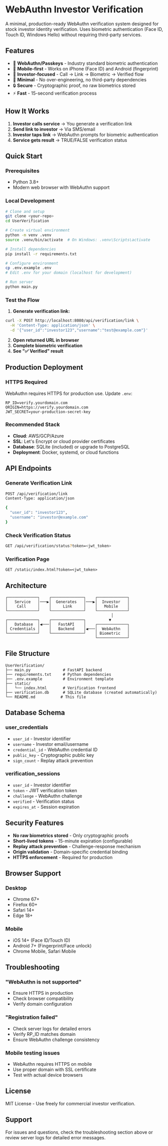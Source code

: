 # WebAuthn Investor Verification

A minimal, production-ready WebAuthn verification system designed for stock investor identity verification. Uses biometric authentication (Face ID, Touch ID, Windows Hello) without requiring third-party services.

## Features

- 🔐 **WebAuthn/Passkeys** - Industry standard biometric authentication
- 📱 **Mobile-first** - Works on iPhone (Face ID) and Android (fingerprint)
- 🏦 **Investor-focused** - Call → Link → Biometric → Verified flow
- 🎯 **Minimal** - No over-engineering, no third-party dependencies
- 🔒 **Secure** - Cryptographic proof, no raw biometrics stored
- ⚡ **Fast** - 15-second verification process

## How It Works

1. **Investor calls service** → You generate a verification link
2. **Send link to investor** → Via SMS/email  
3. **Investor taps link** → WebAuthn prompts for biometric authentication
4. **Service gets result** → TRUE/FALSE verification status

## Quick Start

### Prerequisites

- Python 3.8+
- Modern web browser with WebAuthn support

### Local Development

```bash
# Clone and setup
git clone <your-repo>
cd UserVerification

# Create virtual environment
python -m venv .venv
source .venv/bin/activate  # On Windows: .venv\Scripts\activate

# Install dependencies
pip install -r requirements.txt

# Configure environment
cp .env.example .env
# Edit .env for your domain (localhost for development)

# Run server
python main.py
```

### Test the Flow

1. **Generate verification link:**
```bash
curl -X POST http://localhost:8080/api/verification/link \
  -H 'Content-Type: application/json' \
  -d '{"user_id":"investor123","username":"test@example.com"}'
```

2. **Open returned URL in browser**
3. **Complete biometric verification**
4. **See "✅ Verified" result**

## Production Deployment

### HTTPS Required
WebAuthn requires HTTPS for production use. Update `.env`:

```env
RP_ID=verify.yourdomain.com
ORIGIN=https://verify.yourdomain.com
JWT_SECRET=your-production-secret-key
```

### Recommended Stack
- **Cloud**: AWS/GCP/Azure
- **SSL**: Let's Encrypt or cloud provider certificates
- **Database**: SQLite (included) or upgrade to PostgreSQL
- **Deployment**: Docker, systemd, or cloud functions

## API Endpoints

### Generate Verification Link
```bash
POST /api/verification/link
Content-Type: application/json

{
  "user_id": "investor123",
  "username": "investor@example.com"
}
```

### Check Verification Status
```bash
GET /api/verification/status?token=<jwt_token>
```

### Verification Page
```
GET /static/index.html?token=<jwt_token>
```

## Architecture

```
┌─────────────┐    ┌──────────────┐    ┌─────────────┐
│   Service   │───▶│  Generates   │───▶│  Investor   │
│    Call     │    │     Link     │    │   Mobile    │
└─────────────┘    └──────────────┘    └─────────────┘
                                              │
┌─────────────┐    ┌──────────────┐          ▼
│   Database  │◀───│   FastAPI    │    ┌─────────────┐
│ Credentials │    │   Backend    │◀───│  WebAuthn   │
└─────────────┘    └──────────────┘    │ Biometric   │
                                       └─────────────┘
```

## File Structure

```
UserVerification/
├── main.py              # FastAPI backend
├── requirements.txt     # Python dependencies
├── .env.example         # Environment template
├── static/
│   └── index.html       # Verification frontend
├── verification.db      # SQLite database (created automatically)
└── README.md           # This file
```

## Database Schema

### user_credentials
- `user_id` - Investor identifier
- `username` - Investor email/username  
- `credential_id` - WebAuthn credential ID
- `public_key` - Cryptographic public key
- `sign_count` - Replay attack prevention

### verification_sessions
- `user_id` - Investor identifier
- `token` - JWT verification token
- `challenge` - WebAuthn challenge
- `verified` - Verification status
- `expires_at` - Session expiration

## Security Features

- **No raw biometrics stored** - Only cryptographic proofs
- **Short-lived tokens** - 15-minute expiration (configurable)
- **Replay attack prevention** - Challenge-response mechanism
- **Origin validation** - Domain-specific credential binding
- **HTTPS enforcement** - Required for production

## Browser Support

### Desktop
- Chrome 67+
- Firefox 60+
- Safari 14+
- Edge 18+

### Mobile
- iOS 14+ (Face ID/Touch ID)
- Android 7+ (Fingerprint/Face unlock)
- Chrome Mobile, Safari Mobile

## Troubleshooting

### "WebAuthn is not supported"
- Ensure HTTPS in production
- Check browser compatibility
- Verify domain configuration

### "Registration failed"
- Check server logs for detailed errors
- Verify RP_ID matches domain
- Ensure WebAuthn challenge consistency

### Mobile testing issues
- WebAuthn requires HTTPS on mobile
- Use proper domain with SSL certificate
- Test with actual device browsers

## License

MIT License - Use freely for commercial investor verification.

## Support

For issues and questions, check the troubleshooting section above or review server logs for detailed error messages.